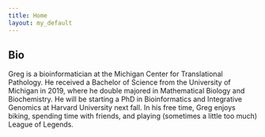 ```yaml
---
title: Home
layout: my_default
---
```


## Bio

Greg is a bioinformatician at the Michigan Center for Translational Pathology. He received a Bachelor of Science from the University of Michigan in 2019, where he double majored in Mathematical Biology and Biochemistry. He will be starting a PhD in Bioinformatics and Integrative Genomics at Harvard University next fall. In his free time, Greg enjoys biking, spending time with friends, and playing (sometimes a little too much) League of Legends.
